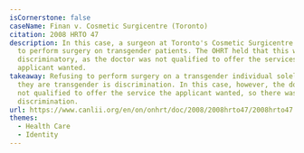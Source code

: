 ```yaml
---
isCornerstone: false
caseName: Finan v. Cosmetic Surgicentre (Toronto)
citation: 2008 HRTO 47
description: In this case, a surgeon at Toronto's Cosmetic Surgicentre refused
  to perform surgery on transgender patients. The OHRT held that this was not
  discriminatory, as the doctor was not qualified to offer the services that the
  applicant wanted.
takeaway: Refusing to perform surgery on a transgender individual solely because
  they are transgender is discrimination. In this case, however, the doctor was
  not qualified to offer the service the applicant wanted, so there was no
  discrimination.
url: https://www.canlii.org/en/on/onhrt/doc/2008/2008hrto47/2008hrto47.html?autocompleteStr=cosmetic%20sur&autocompletePos=3
themes:
  - Health Care
  - Identity
---
```

